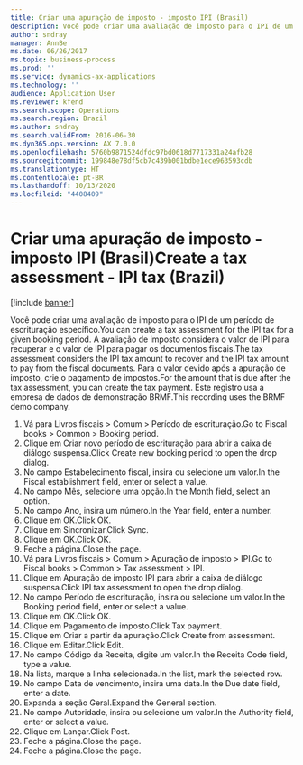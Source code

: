 ```yaml
---
title: Criar uma apuração de imposto - imposto IPI (Brasil)
description: Você pode criar uma avaliação de imposto para o IPI de um período de escrituração específico.
author: sndray
manager: AnnBe
ms.date: 06/26/2017
ms.topic: business-process
ms.prod: ''
ms.service: dynamics-ax-applications
ms.technology: ''
audience: Application User
ms.reviewer: kfend
ms.search.scope: Operations
ms.search.region: Brazil
ms.author: sndray
ms.search.validFrom: 2016-06-30
ms.dyn365.ops.version: AX 7.0.0
ms.openlocfilehash: 5760b9871524dfdc97bd0618d7717331a24afb28
ms.sourcegitcommit: 199848e78df5cb7c439b001bdbe1ece963593cdb
ms.translationtype: HT
ms.contentlocale: pt-BR
ms.lasthandoff: 10/13/2020
ms.locfileid: "4408409"
---
```

# <a name="create-a-tax-assessment---ipi-tax-brazil"></a><span data-ttu-id="4ff65-103">Criar uma apuração de imposto - imposto IPI (Brasil)</span><span class="sxs-lookup"><span data-stu-id="4ff65-103">Create a tax assessment - IPI tax (Brazil)</span></span>

[!include [banner](../../includes/banner.md)]

<span data-ttu-id="4ff65-104">Você pode criar uma avaliação de imposto para o IPI de um período de escrituração específico.</span><span class="sxs-lookup"><span data-stu-id="4ff65-104">You can create a tax assessment for the IPI tax for a given booking period.</span></span> <span data-ttu-id="4ff65-105">A avaliação de imposto considera o valor de IPI para recuperar e o valor de IPI para pagar os documentos fiscais.</span><span class="sxs-lookup"><span data-stu-id="4ff65-105">The tax assessment considers the IPI tax amount to recover and the IPI tax amount to pay from the fiscal documents.</span></span> <span data-ttu-id="4ff65-106">Para o valor devido após a apuração de imposto, crie o pagamento de impostos.</span><span class="sxs-lookup"><span data-stu-id="4ff65-106">For the amount that is due after the tax assessment, you can create the tax payment.</span></span> <span data-ttu-id="4ff65-107">Este registro usa a empresa de dados de demonstração BRMF.</span><span class="sxs-lookup"><span data-stu-id="4ff65-107">This recording uses the BRMF demo company.</span></span>

1. <span data-ttu-id="4ff65-108">Vá para Livros fiscais > Comum > Período de escrituração.</span><span class="sxs-lookup"><span data-stu-id="4ff65-108">Go to Fiscal books > Common > Booking period.</span></span>
2. <span data-ttu-id="4ff65-109">Clique em Criar novo período de escrituração para abrir a caixa de diálogo suspensa.</span><span class="sxs-lookup"><span data-stu-id="4ff65-109">Click Create new booking period to open the drop dialog.</span></span>
3. <span data-ttu-id="4ff65-110">No campo Estabelecimento fiscal, insira ou selecione um valor.</span><span class="sxs-lookup"><span data-stu-id="4ff65-110">In the Fiscal establishment field, enter or select a value.</span></span>
4. <span data-ttu-id="4ff65-111">No campo Mês, selecione uma opção.</span><span class="sxs-lookup"><span data-stu-id="4ff65-111">In the Month field, select an option.</span></span>
5. <span data-ttu-id="4ff65-112">No campo Ano, insira um número.</span><span class="sxs-lookup"><span data-stu-id="4ff65-112">In the Year field, enter a number.</span></span>
6. <span data-ttu-id="4ff65-113">Clique em OK.</span><span class="sxs-lookup"><span data-stu-id="4ff65-113">Click OK.</span></span>
7. <span data-ttu-id="4ff65-114">Clique em Sincronizar.</span><span class="sxs-lookup"><span data-stu-id="4ff65-114">Click Sync.</span></span>
8. <span data-ttu-id="4ff65-115">Clique em OK.</span><span class="sxs-lookup"><span data-stu-id="4ff65-115">Click OK.</span></span>
9. <span data-ttu-id="4ff65-116">Feche a página.</span><span class="sxs-lookup"><span data-stu-id="4ff65-116">Close the page.</span></span>
10. <span data-ttu-id="4ff65-117">Vá para Livros fiscais > Comum > Apuração de imposto > IPI.</span><span class="sxs-lookup"><span data-stu-id="4ff65-117">Go to Fiscal books > Common > Tax assessment > IPI.</span></span>
11. <span data-ttu-id="4ff65-118">Clique em Apuração de imposto IPI para abrir a caixa de diálogo suspensa.</span><span class="sxs-lookup"><span data-stu-id="4ff65-118">Click IPI tax assessment to open the drop dialog.</span></span>
12. <span data-ttu-id="4ff65-119">No campo Período de escrituração, insira ou selecione um valor.</span><span class="sxs-lookup"><span data-stu-id="4ff65-119">In the Booking period field, enter or select a value.</span></span>
13. <span data-ttu-id="4ff65-120">Clique em OK.</span><span class="sxs-lookup"><span data-stu-id="4ff65-120">Click OK.</span></span>
14. <span data-ttu-id="4ff65-121">Clique em Pagamento de imposto.</span><span class="sxs-lookup"><span data-stu-id="4ff65-121">Click Tax payment.</span></span>
15. <span data-ttu-id="4ff65-122">Clique em Criar a partir da apuração.</span><span class="sxs-lookup"><span data-stu-id="4ff65-122">Click Create from assessment.</span></span>
16. <span data-ttu-id="4ff65-123">Clique em Editar.</span><span class="sxs-lookup"><span data-stu-id="4ff65-123">Click Edit.</span></span>
17. <span data-ttu-id="4ff65-124">No campo Código da Receita, digite um valor.</span><span class="sxs-lookup"><span data-stu-id="4ff65-124">In the Receita Code field, type a value.</span></span>
18. <span data-ttu-id="4ff65-125">Na lista, marque a linha selecionada.</span><span class="sxs-lookup"><span data-stu-id="4ff65-125">In the list, mark the selected row.</span></span>
19. <span data-ttu-id="4ff65-126">No campo Data de vencimento, insira uma data.</span><span class="sxs-lookup"><span data-stu-id="4ff65-126">In the Due date field, enter a date.</span></span>
20. <span data-ttu-id="4ff65-127">Expanda a seção Geral.</span><span class="sxs-lookup"><span data-stu-id="4ff65-127">Expand the General section.</span></span>
21. <span data-ttu-id="4ff65-128">No campo Autoridade, insira ou selecione um valor.</span><span class="sxs-lookup"><span data-stu-id="4ff65-128">In the Authority field, enter or select a value.</span></span>
22. <span data-ttu-id="4ff65-129">Clique em Lançar.</span><span class="sxs-lookup"><span data-stu-id="4ff65-129">Click Post.</span></span>
23. <span data-ttu-id="4ff65-130">Feche a página.</span><span class="sxs-lookup"><span data-stu-id="4ff65-130">Close the page.</span></span>
24. <span data-ttu-id="4ff65-131">Feche a página.</span><span class="sxs-lookup"><span data-stu-id="4ff65-131">Close the page.</span></span>

